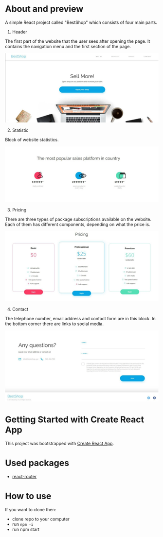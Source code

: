 # About and preview 

A simple React project called "BestShop" which consists of four main parts.

1. Header

The first part of the website that the user sees after opening the page. It contains the navigation menu and the first section of the page.

![Header](Opening_Header.jpg)

2. Statistic

Block of website statistics.

![Statistic](Statistics.jpg)

3. Pricing

There are three types of package subscriptions available on the website. Each of them has different components, depending on what the price is.

![Pricing](Pricing.jpg)

4. Contact

The telephone number, email address and contact form are in this block. In the bottom corner there are links to social media.

![Contact](Contact.jpg)


# Getting Started with Create React App

This project was bootstrapped with [Create React App](https://github.com/facebook/create-react-app).

# Used packages
* [react-router](https://www.npmjs.com/package/react-router)

# How to use
If you want to clone then: 
- clone repo to your computer
- run `npm -i`
- run npm start
